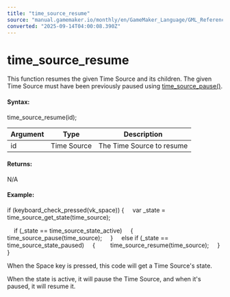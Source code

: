 ```yaml
---
title: "time_source_resume"
source: "manual.gamemaker.io/monthly/en/GameMaker_Language/GML_Reference/Time_Sources/time_source_resume.htm"
converted: "2025-09-14T04:00:08.390Z"
---
```


# time\_source\_resume

This function resumes the given Time Source and its children. The given Time Source must have been previously paused using [time\_source\_pause()](time_source_pause.md).

#### Syntax:

time\_source\_resume(id);

| Argument | Type | Description |
| --- | --- | --- |
| id | Time Source | The Time Source to resume |

#### Returns:

N/A

#### Example:

if (keyboard\_check\_pressed(vk\_space))
{
    var \_state = time\_source\_get\_state(time\_source);

    if (\_state == time\_source\_state\_active)
    {
        time\_source\_pause(time\_source);
    }
    else if (\_state == time\_source\_state\_paused)
    {
        time\_source\_resume(time\_source);
    }
}

When the Space key is pressed, this code will get a Time Source's state.

When the state is active, it will pause the Time Source, and when it's paused, it will resume it.